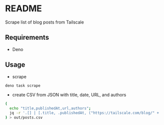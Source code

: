 # README

Scrape list of blog posts from Tailscale



## Requirements

- Deno



## Usage

- scrape

```sh
deno task scrape
```

- create CSV from JSON with title, date, URL, and authors

```sh
(
  echo "title,publishedAt,url,authors";
  jq -r '.[] | [.title, .publishedAt, ("https://tailscale.com/blog/" + .slug.current), (.authors | map(.member.name) | join(", "))] | @csv' out/posts.json
) > out/posts.csv
```
